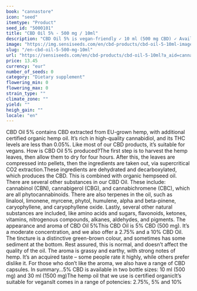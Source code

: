 ```yaml
---
book: "cannastore"
icon: "seed"
itemtype: "Product"
seed_id: "5000101"
title: "CBD Oil 5% - 500 mg / 10ml"
description: "CBD Oil 5% is vegan-friendly ✓ 10 ml (500 mg CBD) ✓ Available in other concentrations ✓ Contains certified organic hempseed oil."
image: "https://img.sensiseeds.com/en/cbd-products/cbd-oil-5-10ml-image.png"
slug: "/en-cbd-oil-5-500-mg-10ml"
url: "https://sensiseeds.com/en/cbd-products/cbd-oil-5-10ml?a_aid=cannastore"
price: 13.45
currency: "eur"
number_of_seeds: 0
category: "Dietary supplement"
flowering_min: 0
flowering_max: 0
strain_type: ""
climate_zone: ""
yield: ""
heigh_gain: ""
locale: "en"
---
```

CBD Oil 5% contains CBD extracted from EU-grown hemp, with additional certified organic hemp oil. It’s rich in high-quality cannabidiol, and its THC levels are less than 0.05%. Like most of our CBD products, it’s suitable for vegans. How is CBD Oil 5% produced?The first step is to harvest the hemp leaves, then allow them to dry for four hours. After this, the leaves are compressed into pellets, then the ingredients are taken out, via supercritical CO2 extraction.These ingredients are dehydrated and decarboxylated, which produces the CBD. This is combined with organic hempseed oil. There are several other substances in our CBD Oil. These include: cannabinol (CBN), cannabigerol (CBG), and cannabichromene (CBC), which are all phytocannabinoids. There are also terpenes in the oil, such as linalool, limonene, myrcene, phytol, humulene, alpha and beta-pinene, caryophyllene, and caryophyllene oxide. Lastly, several other natural substances are included, like amino acids and sugars, flavonoids, ketones, vitamins, nitrogenous compounds, alkanes, aldehydes, and pigments. The appearance and aroma of CBD Oil 5%This CBD Oil is 5% CBD (500 mg). It’s a moderate concentration, and we also offer a 2.75% and a 10% CBD Oil. The tincture is a distinctive green-brown colour, and sometimes has some sediment at the bottom. Rest assured, this is normal, and doesn’t affect the quality of the oil. The aroma is grassy and earthy, with strong notes of hemp. It’s an acquired taste – some people rate it highly, while others prefer dislike it. For those who don’t like the aroma, we also have a range of CBD capsules. In summary…5% CBD is available in two bottle sizes: 10 ml (500 mg) and 30 ml (1500 mg)The hemp oil that we use is certified organicIt’s suitable for vegansIt comes in a range of potencies: 2.75%, 5% and 10%
